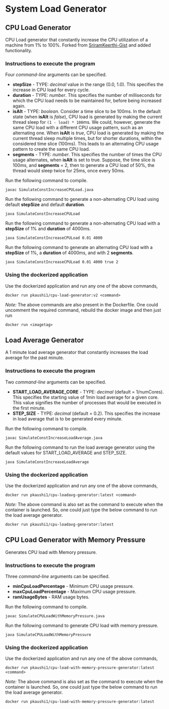 # System Load Generator

## CPU Load Generator
CPU Load generator that constantly increase the CPU utilization of a machine from 1% to 100%.
Forked from [SriramKeerthi-Gist](https://gist.github.com/SriramKeerthi/0f1513a62b3b09fecaeb) and added functionality.

### Instructions to execute the program
Four _command-line_ arguments can be specified.

* **stepSize** - TYPE: _decimal_ value in the range (0.0, 1.0). This specifies the increase in CPU load for every cycle.
* **duration** - TYPE: _number_. This specifies the number of milliseconds for which the CPU load needs to be maintained for, before being increased again.
* **isAlt** - TYPE: _boolean_. Consider a time slice to be 100ms. In the default state (when **isAlt** is *false*), CPU load is generated by making the current thread sleep for `(1 - load) * 100`ms. We could, however, generate the same CPU load with a different CPU usage pattern, such as an alternating one. When **isAlt** is *true*, CPU load is generated by making the current thread sleep multiple times, but for shorter durations, within the considered time slice (100ms). This leads to an alternating CPU usage pattern to create the same CPU load.
* **segments** - TYPE: _number_. This specifies the number of times the CPU usage alternates, when **isAlt** is set to true. Suppose, the time slice is 100ms, and **segments** = 2, then to generate a CPU load of 50%, the thread would sleep twice for 25ms, once every 50ms.


Run the following command to compile.
```commandline
javac SimulateConstIncreaseCPULoad.java
```

Run the following command to generate a non-alternating CPU load using default **stepSize** and default **duration**.
```commandline
java SimulateConstIncreaseCPULoad
```

Run the following command to generate a non-alternating CPU load with a **stepSize** of 1% and **duration** of 4000ms.
```commandline
java SimulateConstIncreaseCPULoad 0.01 4000
```

Run the following command to generate an alternating CPU load with a **stepSize** of 1%, a **duration** of 4000ms, and with 2 **segments**.
```commandline
java SimulateConstIncreaseCPULoad 0.01 4000 true 2
```

### Using the dockerized application
Use the dockerized application and run any one of the above commands,
```commandline
docker run pkaushi1/cpu-load-generator:v2 <command>
```
_Note:_ The above commands are also present in the Dockerfile. One could uncomment the required command, rebuild the docker image and then just run
```commandline
docker run <imagetag>
```

## Load Average Generator

A 1 minute load average generator that constantly increases the load average for the past minute.

### Instructions to execute the program
Two _command-line_ arguments can be specified.

* **START\_LOAD\_AVERAGE\_CORE** - TYPE: _decimal_ (default = 1/numCores). This specifies the starting value of 1min load average for a given core. This value signifies the number of processes that would be executed in the first minute.
* **STEP\_SIZE** - TYPE: _decimal_ (default = 0.2). This specifies the increase in load average that is to be generated every minute.


Run the following command to compile.
```commandline
javac SimulateConstIncreaseLoadAverage.java
```

Run the following command to run the load average generator using the default values for START\_LOAD\_AVERAGE and STEP\_SIZE.
```commandline
java SimulateConstIncreaseLoadAverage
```

### Using the dockerized application
Use the dockerized application and run any one of the above commands,
```commandline
docker run pkaushi1/cpu-loadavg-generator:latest <command>
```
_Note:_ The above command is also set as the command to execute when the container is launched. So, one could just type the below command to run the load average generator.
```commandline
docker run pkaushi1/cpu-loadavg-generator:latest
```

## CPU Load Generator with Memory Pressure
Generates CPU load with Memory pressure.

### Instructions to execute the program
Three _command-line_ arguments can be specified.

* **minCpuLoadPercentage** - Minimum CPU usage pressure.
* **maxCpuLoadPercentage** - Maximum CPU usage pressure.
* **ramUsageBytes** - RAM usage bytes.


Run the following command to compile.
```commandline
javac SimulateCPULoadWithMemoryPressure.java
```

Run the following command to generate CPU load with memory pressure.
```commandline
java SimulateCPULoadWithMemoryPressure
```


### Using the dockerized application
Use the dockerized application and run any one of the above commands,
```commandline
docker run pkaushi1/cpu-load-with-memory-pressure-generator:latest <command>
```
_Note:_ The above command is also set as the command to execute when the container is launched. So, one could just type the below command to run the load average generator.
```commandline
docker run pkaushi1/cpu-load-with-memory-pressure-generator:latest
```
